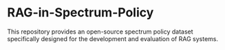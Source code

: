 # RAG-in-Spectrum-Policy
This repository provides an open-source spectrum policy dataset specifically designed for the development and evaluation of RAG systems.
